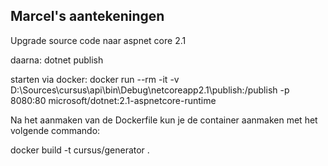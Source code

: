 ## Marcel's aantekeningen

Upgrade source code naar aspnet core 2.1

daarna: dotnet publish

starten via docker:
docker run --rm -it -v D:\Sources\cursus\api\bin\Debug\netcoreapp2.1\publish:/publish -p 8080:80 microsoft/dotnet:2.1-aspnetcore-runtime


Na het aanmaken van de Dockerfile kun je de container aanmaken met het volgende commando:

docker build -t cursus/generator .
